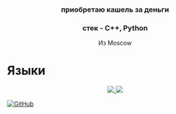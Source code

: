 <h3 align="center">приобретаю кашель за деньги</h3>
<h3 align="center">стек - C++, Python</h3>
<div align="center"></div>
<div align="center">
  Из Moscow
</div>

<h1>Языки</h1>

<p align="center">
  <a href="https://skillicons.dev">
    <img src="https://skillicons.dev/icons?i=cpp,py,js,nodejs,fastapi,django" />
  </a>
  <a href="https://skillicons.dev">
    <img src="https://skillicons.dev/icons?i=powershell,py,visualstudio,vscode" />
  </a>
</p>

[![GitHub](https://img.shields.io/badge/GitHub-black?style=flat-square&logo=github)](https://github.com/konostrail)
